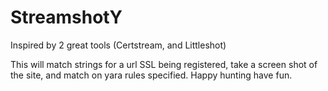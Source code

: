 # StreamshotY
Inspired by 2 great tools (Certstream, and  Littleshot)

This will match strings for a url SSL being registered, take a screen shot of the site, and match on yara rules specified. Happy hunting have fun. 
